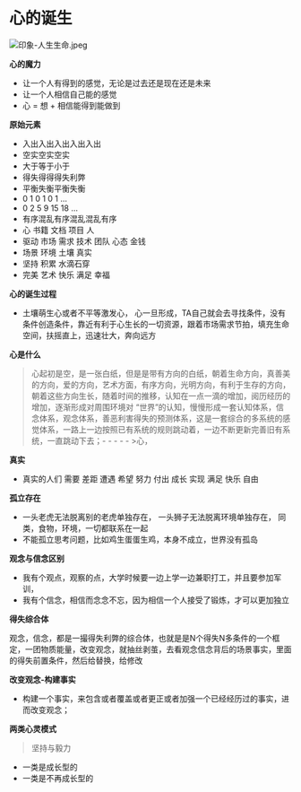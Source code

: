 # 心的诞生



![&#x5370;&#x8C61;-&#x4EBA;&#x751F;&#x751F;&#x547D;.jpeg](https://upload-images.jianshu.io/upload_images/10762718-e3f6498b134af632.jpeg?imageMogr2/auto-orient/strip%7CimageView2/2/w/1240)

**心的魔力**

* 让一个人有得到的感觉，无论是过去还是现在还是未来
* 让一个人相信自己能的感觉
* 心 = 想 + 相信能得到能做到

**原始元素**

* 入出入出入出入出入出
* 空实空实空实 
* 大于等于小于
* 得失得得得失利弊
* 平衡失衡平衡失衡
* 0 1 0 1 0 1 ...
* 0 2 5 9 15 18 ... 
* 有序混乱有序混乱混乱有序
* 心 书籍 文档 项目 人 
* 驱动 市场 需求 技术 团队 心态 金钱
* 场景 环境 土壤 真实
* 坚持 积累 水滴石穿
* 完美 艺术 快乐 满足 幸福 

**心的诞生过程**

* 土壤萌生心或者不平等激发心， 心一旦形成，TA自己就会去寻找条件，没有条件创造条件，靠近有利于心生长的一切资源，跟着市场需求节拍，填充生命空间，扶摇直上，迅速壮大，奔向远方

**心是什么**

> 心起初是空，是一张白纸，但是是带有方向的白纸，朝着生命方向，真善美的方向，爱的方向，艺术方面，有序方向，光明方向，有利于生存的方向，朝着这些方向生长，随着时间的推移，认知在一点一滴的增加，阅历经历的增加，逐渐形成对周围环境对 “世界”的认知，慢慢形成一套认知体系，信念体系，观念体系，善恶利害得失的预测体系，这是一套综合的多系统的感觉体系，一路上一边按照已有系统的规则跳动着，一边不断更新完善旧有系统，一直跳动下去；- - - - - &gt;心，

**真实**

* 真实的人们 需要 差距 遭遇 希望 努力 付出 成长 实现 满足 快乐 自由

**孤立存在**

* 一头老虎无法脱离别的老虎单独存在， 一头狮子无法脱离环境单独存在， 同类，食物，环境，一切都联系在一起
* 不能孤立思考问题，比如鸡生蛋蛋生鸡，本身不成立，世界没有孤岛

**观念与信念区别**

* 我有个观点，观察的点，大学时候要一边上学一边兼职打工，并且要参加军训，
* 我有个信念，相信而念念不忘，因为相信一个人接受了锻炼，才可以更加独立

**得失综合体**

观念，信念，都是一撮得失利弊的综合体，也就是是N个得失N多条件的一个框定，一团物质能量，改变观念，就抽丝剥茧，去看观念信念背后的场景事实，里面的得失前置条件，然后给替换，给修改

**改变观念-构建事实**

* 构建一个事实，来包含或者覆盖或者更正或者加强一个已经经历过的事实，进而改变观念；

**两类心灵模式**

> 坚持与毅力

* 一类是成长型的
* 一类是不再成长型的

